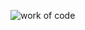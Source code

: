 ![work of code](https://github.com/timkmit/slot-machine/assets/75565352/8cc6ba29-fd53-4222-9f0d-459dec9a8219)

